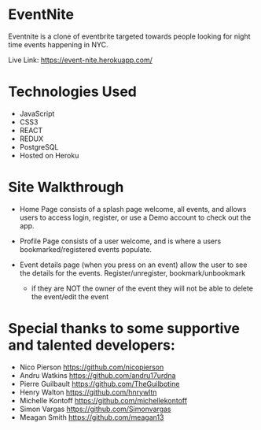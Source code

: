 # EventNite


Eventnite is a clone of eventbrite targeted towards people looking for night time events happening in NYC. 

Live Link: https://event-nite.herokuapp.com/

# Technologies Used

* JavaScript
* CSS3
* REACT
* REDUX
* PostgreSQL
* Hosted on Heroku


# Site Walkthrough

* Home Page consists of a splash page welcome, all events, and allows users to access login, register, or use a Demo account to check out the app.

* Profile Page consists of a user welcome, and is where a users bookmarked/registered events populate.


* Event details page (when you press on an event) allow the user to see the details for the events. Register/unregister, bookmark/unbookmark
  * if they are NOT the owner of the event they will not be able to delete the event/edit the event

# Special thanks to some supportive and talented developers:
* Nico Pierson https://github.com/nicopierson
* Andru Watkins https://github.com/andru17urdna
* Pierre Guilbault https://github.com/TheGuilbotine
* Henry Walton https://github.com/hnrywltn
* Michelle Kontoff https://github.com/michellekontoff
* Simon Vargas https://github.com/Simonvargas
* Meagan Smith https://github.com/meagan13

